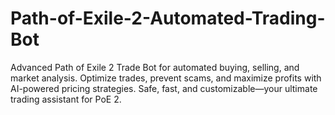 # Path-of-Exile-2-Automated-Trading-Bot
Advanced Path of Exile 2 Trade Bot for automated buying, selling, and market analysis. Optimize trades, prevent scams, and maximize profits with AI-powered pricing strategies. Safe, fast, and customizable—your ultimate trading assistant for PoE 2.
